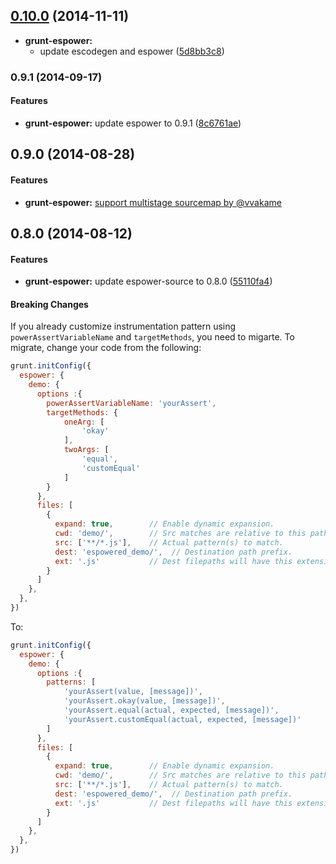 ## [0.10.0](https://github.com/power-assert-js/grunt-espower/releases/tag/v0.10.0) (2014-11-11)


* **grunt-espower:**
  * update escodegen and espower ([5d8bb3c8](https://github.com/power-assert-js/grunt-espower/commit/5d8bb3c89ba70dd34a95f5629c81f1737b8cf835))


### 0.9.1 (2014-09-17)


#### Features

* **grunt-espower:** update espower to 0.9.1 ([8c6761ae](https://github.com/power-assert-js/grunt-espower/commit/8c6761ae88f88070b132b0252185b64f03dd7299))


## 0.9.0 (2014-08-28)


#### Features


* **grunt-espower:** [support multistage sourcemap by @vvakame](https://github.com/power-assert-js/grunt-espower/pull/2)


## 0.8.0 (2014-08-12)


#### Features

* **grunt-espower:** update espower-source to 0.8.0 ([55110fa4](https://github.com/power-assert-js/grunt-espower/commit/55110fa4bffab62045d207d0460eaa864cc9fa8e))


#### Breaking Changes

If you already customize instrumentation pattern using `powerAssertVariableName` and `targetMethods`, you need to migarte. To migrate, change your code from the following:

```javascript
grunt.initConfig({
  espower: {
    demo: {
      options :{
        powerAssertVariableName: 'yourAssert',
        targetMethods: {
            oneArg: [
                'okay'
            ],
            twoArgs: [
                'equal',
                'customEqual'
            ]
        }
      },
      files: [
        {
          expand: true,        // Enable dynamic expansion.
          cwd: 'demo/',        // Src matches are relative to this path.
          src: ['**/*.js'],    // Actual pattern(s) to match.
          dest: 'espowered_demo/',  // Destination path prefix.
          ext: '.js'           // Dest filepaths will have this extension.
        }
      ]
    },
  },
})
```

To:

```javascript
grunt.initConfig({
  espower: {
    demo: {
      options :{
        patterns: [
            'yourAssert(value, [message])',
            'yourAssert.okay(value, [message])',
            'yourAssert.equal(actual, expected, [message])',
            'yourAssert.customEqual(actual, expected, [message])'
        ]
      },
      files: [
        {
          expand: true,        // Enable dynamic expansion.
          cwd: 'demo/',        // Src matches are relative to this path.
          src: ['**/*.js'],    // Actual pattern(s) to match.
          dest: 'espowered_demo/',  // Destination path prefix.
          ext: '.js'           // Dest filepaths will have this extension.
        }
      ]
    },
  },
})
```
